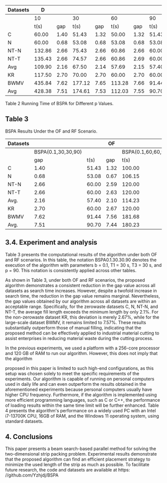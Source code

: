| Datasets | D      |      |        |      |        |      |       |      |       |      |
|----------|--------|------|--------|------|--------|------|-------|------|-------|------|
|          | 10     |      | 30     |      | 60     |      | 90    |      | 120   |      |
|          | t(s)   | gap  | t(s)   | gap  | t(s)   | gap  | t(s)  | gap  | t(s)  | gap  |
| C        | 60.00  | 1.40 | 51.43  | 1.32 | 50.00  | 1.32 | 51.43 | 1.40 | 51.43 | 1.40 |
| N        | 60.00  | 0.68 | 53.08  | 0.68 | 53.08  | 0.68 | 53.08 | 0.68 | 53.08 | 0.68 |
| NT-N     | 132.86 | 2.66 | 75.43  | 2.66 | 60.86  | 2.66 | 60.00 | 2.66 | 60.00 | 2.66 |
| NT-T     | 135.43 | 2.66 | 74.57  | 2.66 | 60.86  | 2.69 | 60.00 | 2.66 | 60.00 | 2.66 |
| Avg      | 109.90 | 2.16 | 67.50  | 2.14 | 57.69  | 2.15 | 57.40 | 2.16 | 57.40 | 2.16 |
| KR       | 117.50 | 2.70 | 70.00  | 2.70 | 60.00  | 2.70 | 60.00 | 2.70 | 60.00 | 2.70 |
| BWMV     | 435.84 | 7.62 | 177.12 | 7.65 | 113.28 | 7.66 | 91.44 | 7.66 | 81.12 | 7.66 |
| Avg      | 428.38 | 7.51 | 174.61 | 7.53 | 112.03 | 7.55 | 90.70 | 7.54 | 80.63 | 7.54 |

Table 2 Running Time of BSPA for Different p Values.

## Table 3

BSPA Results Under the OF and RF Scenario.

| Datasets |                    |       | OF   |                    | RF                 |      |                    |        |  |
|----------|--------------------|-------|------|--------------------|--------------------|------|--------------------|--------|--|
|          | BSPA(0.1,30,30,90) |       |      | BSPA(0.1,60,60,90) | BSPA(0.1.30,30,90) |      | BSPA(0.1,60,60,90) |        |  |
|          | gap                | t(s)  | gap  | t(s)               | gap                | t(s) | gap                | t(s)   |  |
| C        | 1.40               | 51.43 | 1.32 | 100.00             | 0.79               | 45.7 | 0.75               | 91.43  |  |
| N        | 0.68               | 53.08 | 0.67 | 106.15             | 0.72               | 53.1 | 0.60               | 101.54 |  |
| NT-N     | 2.66               | 60.00 | 2.59 | 120.00             | 2.14               | 60.0 | 2.04               | 120.00 |  |
| NT-T     | 2.66               | 60.00 | 2.63 | 120.00             | 2.13               | 60.0 | 2.06               | 120.00 |  |
| Avg.     | 2.16               | 57.40 | 2.10 | 114.23             | 1.69               | 56.3 | 1.61               | 111.92 |  |
| KR       | 2.70               | 60.00 | 2.67 | 120.00             | 1.60               | 60.0 | 1.60               | 120.00 |  |
| BWMV     | 7.62               | 91.44 | 7.56 | 181.68             | 3.03               | 72.7 | 2.79               | 141.12 |  |
| Avg.     | 7.51               | 90.70 | 7.44 | 180.23             | 3.00               | 72.4 | 2.76               | 140.63 |  |

## 3.4. Experiment and analysis

Table 3 presents the computational results of the algorithm under both OF and RF scenarios. In this table, the notation BSPA0.1.30.30.90 denotes the execution of the algorithm with parameters b = 0.1, T1 = 30 s, T3 = 30 s, and p = 90. This notation is consistently applied across other tables.

As shown in Table 3, under both OF and RF scenarios, the proposed algorithm demonstrates a consistent reduction in the gap value across all datasets as search time increases. However, despite a twofold increase in search time, the reduction in the gap value remains marginal. Nevertheless, the gap values obtained by our algorithm across all datasets are within an acceptable range. Specifically, for the zerowaste datasets C, N, NT-N, and NT-T, the average fill length exceeds the minimum length by only 2.1%. For the non-zerowaste dataset KR, this deviation is merely 2.67%, while for the large-scale dataset BWMV, it remains limited to 7.57%. These results substantially outperform those of manual filling, indicating that the proposed method can be effectively applied to industrial material cutting to assist enterprises in reducing material waste during the cutting process.

In the previous experiments, we used a platform with a 256-core processor and 120 GB of RAM to run our algorithm. However, this does not imply that the algorithm

proposed in this paper is limited to such high-end configurations, as this setup was chosen solely to meet the specific requirements of the experiments. Our algorithm is capable of running on personal computers used in daily life and can even outperform the results obtained in the aforementioned experiments because personal computers usually have higher CPU frequency. Furthermore, if the algorithm is implemented using more efficient programming languages, such as C or C++, the performance of loading results within the same time limit will be further enhanced. Table 4 presents the algorithm's performance on a widely used PC with an Intel i7-13700K CPU, 16GB of RAM, and the Windows 11 operating system, using standard datasets.

## 4. Conclusions

This paper presents a beam search-based parallel method for solving the two-dimensional strip packing problem. Experimental results demonstrate that the proposed algorithm can find an efficient placement strategy to minimize the used length of the strip as much as possible. To facilitate future research, the code and datasets are available at https: //github.com/Yzhjdj/BSPA
